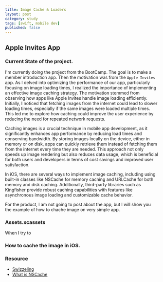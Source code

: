 ```yaml
---
title: Image Cache & Loaders
layout: post
category: study
tags: [swift, mobile dev]
published: false
---
```


## Apple Invites App

### Current State of the project.

I'm currently doing the project from the BootCamp. The goal is to make a member introduction app. Then the motivation was from the `Apple Invites` app. As I delved into optimizing the performance of our app, particularly focusing on image loading times, I realized the importance of implementing an effective image caching strategy. The motivation stemmed from observing how apps like Apple Invites handle image loading efficiently. Initially, I noticed that fetching images from the internet could lead to slower loading times, especially if the same images were loaded multiple times. This led me to explore how caching could improve the user experience by reducing the need for repeated network requests.

Caching images is a crucial technique in mobile app development, as it significantly enhances app performance by reducing load times and conserving bandwidth. By storing images locally on the device, either in memory or on disk, apps can quickly retrieve them instead of fetching them from the internet every time they are needed. This approach not only speeds up image rendering but also reduces data usage, which is beneficial for both users and developers in terms of cost savings and improved user satisfaction.

In iOS, there are several ways to implement image caching, including using built-in classes like NSCache for memory caching and URLCache for both memory and disk caching. Additionally, third-party libraries such as Kingfisher provide robust caching capabilities with features like asynchronous image loading and customizable cache behavior.

For the product, I am not going to post about the app, but I will show you the example of how to chache image on very simple app.

### Assets.xcassets
When I try to 

### How to cache the image in iOS.



### Resource
* [Swizzeling](https://stackoverflow.com/questions/22856283/use-xcassets-without-imagenamed-to-prevent-memory-problems/23438145#23438145)
* [What is NSCache](https://baechukim.tistory.com/90)
